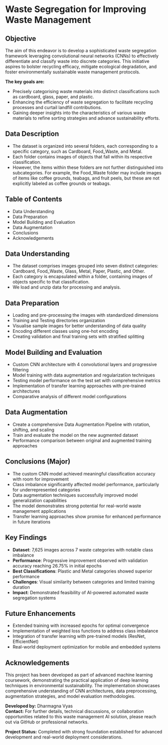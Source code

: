 # **Waste Segregation for Improving Waste Management**

## **Objective**
The aim of this endeavor is to develop a sophisticated waste segregation framework leveraging convolutional neural networks (CNNs) to effectively differentiate and classify waste into discrete categories. This initiative aspires to bolster recycling efficacy, mitigate ecological degradation, and foster environmentally sustainable waste management protocols.

**The key goals are:**
* Precisely categorising waste materials into distinct classifications such as cardboard, glass, paper, and plastic.
* Enhancing the efficiency of waste segregation to facilitate recycling processes and curtail landfill contributions.
* Gaining deeper insights into the characteristics of various waste materials to refine sorting strategies and advance sustainability efforts.

## **Data Description**
* The dataset is organized into several folders, each corresponding to a specific category, such as Cardboard, Food_Waste, and Metal.
* Each folder contains images of objects that fall within its respective classification.
* However, the items within these folders are not further distinguished into subcategories. For example, the Food_Waste folder may include images of items like coffee grounds, teabags, and fruit peels, but these are not explicitly labeled as coffee grounds or teabags.

## **Table of Contents**
* Data Understanding
* Data Preparation
* Model Building and Evaluation
* Data Augmentation
* Conclusions
* Acknowledgements

## **Data Understanding**
* The dataset comprises images grouped into seven distinct categories: Cardboard, Food_Waste, Glass, Metal, Paper, Plastic, and Other.
* Each category is encapsulated within a folder, containing images of objects specific to that classification.
* We load and unzip data for processing and analysis.

## **Data Preparation**
* Loading and pre-processing the images with standardized dimensions
* Training and Testing directories organization
* Visualise sample images for better understanding of data quality
* Encoding different classes using one-hot encoding
* Creating validation and final training sets with stratified splitting

## **Model Building and Evaluation**
* Custom CNN architecture with 4 convolutional layers and progressive filtering
* Model training with data augmentation and regularization techniques
* Testing model performance on the test set with comprehensive metrics
* Implementation of transfer learning approaches with pre-trained architectures
* Comparative analysis of different model configurations

## **Data Augmentation**
* Create a comprehensive Data Augmentation Pipeline with rotation, shifting, and scaling
* Train and evaluate the model on the new augmented dataset
* Performance comparison between original and augmented training approaches

## **Conclusions (Major)**
* The custom CNN model achieved meaningful classification accuracy with room for improvement
* Class imbalance significantly affected model performance, particularly for underrepresented categories
* Data augmentation techniques successfully improved model generalization capabilities
* The model demonstrates strong potential for real-world waste management applications
* Transfer learning approaches show promise for enhanced performance in future iterations

## **Key Findings**
* **Dataset**: 7,625 images across 7 waste categories with notable class imbalance
* **Performance**: Progressive improvement observed with validation accuracy reaching 26.75% in initial epochs
* **Best Classifications**: Plastic and Metal categories showed superior performance
* **Challenges**: Visual similarity between categories and limited training duration
* **Impact**: Demonstrated feasibility of AI-powered automated waste segregation systems

## **Future Enhancements**
* Extended training with increased epochs for optimal convergence
* Implementation of weighted loss functions to address class imbalance
* Integration of transfer learning with pre-trained models (ResNet, EfficientNet)
* Real-world deployment optimization for mobile and embedded systems

## **Acknowledgements**
This project has been developed as part of advanced machine learning coursework, demonstrating the practical application of deep learning techniques in environmental sustainability. The implementation showcases comprehensive understanding of CNN architectures, data preprocessing, augmentation strategies, and model evaluation methodologies.

**Developed by:** Dharmagna Vyas  
**Contact:** For further details, technical discussions, or collaboration opportunities related to this waste management AI solution, please reach out via GitHub or professional networks.

**Project Status:** Completed with strong foundation established for advanced development and real-world deployment considerations.
